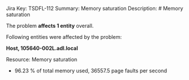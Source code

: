 Jira Key: TSDFL-112
Summary: Memory saturation
Description: # Memory saturation

The problem **affects 1 entity** overall.

Following entities were affected by the problem:

**Host, 105640-002L.adl.local**

Resource: Memory saturation

- 96.23 % of total memory used, 36557.5 page faults per second
